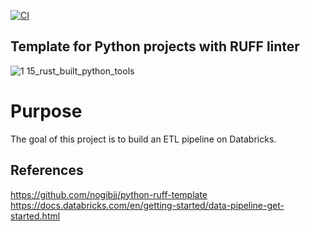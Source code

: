 [![CI](https://github.com/nogibjj/python-ruff-template/actions/workflows/cicd.yml/badge.svg)](https://github.com/nogibjj/python-ruff-template/actions/workflows/cicd.yml)
## Template for Python projects with RUFF linter

![1 15_rust_built_python_tools](https://github.com/nogibjj/python-ruff-template/assets/58792/db5f7bda-a977-4c67-acbe-a70fe034fbdf)

# Purpose
The goal of this project is to build an ETL pipeline on Databricks. 



## References

https://github.com/nogibjj/python-ruff-template
https://docs.databricks.com/en/getting-started/data-pipeline-get-started.html



